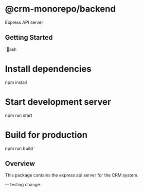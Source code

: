 # @crm-monorepo/backend

Express API server

## Getting Started

`ash
# Install dependencies
npm install

# Start development server
npm run start

# Build for production
npm run build
`

## Overview

This package contains the express api server for the CRM system.

-- testing change.
